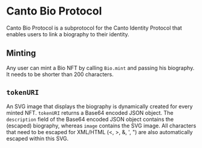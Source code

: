 # Canto Bio Protocol
Canto Bio Protocol is a subprotocol for the Canto Identity Protocol that enables users to link a biography to their identity.

## Minting
Any user can mint a Bio NFT by calling `Bio.mint` and passing his biography. It needs to be shorter than 200 characters.

## `tokenURI`
An SVG image that displays the biography is dynamically created for every minted NFT. `tokenURI` returns a Base64 encoded JSON object. The `description` field of the Base64 encoded JSON object contains the (escaped) biography, whereas `image` contains the SVG image. All characters that need to be escaped for XML/HTML (<, >, &, ', ") are also automatically escaped within this SVG.